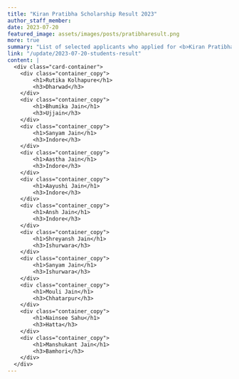 ```yaml
---
title: "Kiran Pratibha Scholarship Result 2023"
author_staff_member:
date: 2023-07-20
featured_image: assets/images/posts/pratibharesult.png
more: true
summary: "List of selected applicants who applied for <b>Kiran Pratibha</b> Scholarship 2023."
link: "/update/2023-07-20-students-result"
content: |
  <div class="card-container">
    <div class="container_copy">
        <h1>Rutika Kolhapure</h1>
        <h3>Dharwad</h3>
    </div>
    <div class="container_copy">
        <h1>Bhumika Jain</h1>
        <h3>Ujjain</h3>
    </div>
    <div class="container_copy">
        <h1>Sanyam Jain</h1>
        <h3>Indore</h3>
    </div>
    <div class="container_copy">
        <h1>Aastha Jain</h1>
        <h3>Indore</h3>
    </div>
    <div class="container_copy">
        <h1>Aayushi Jain</h1>
        <h3>Indore</h3>
    </div>
    <div class="container_copy">
        <h1>Ansh Jain</h1>
        <h3>Indore</h3>
    </div>
    <div class="container_copy">
        <h1>Shreyansh Jain</h1>
        <h3>Ishurwara</h3>
    </div>
    <div class="container_copy">
        <h1>Sanyam Jain</h1>
        <h3>Ishurwara</h3>
    </div>
    <div class="container_copy">
        <h1>Mouli Jain</h1>
        <h3>Chhatarpur</h3>
    </div>
    <div class="container_copy">
        <h1>Nainsee Sahu</h1>
        <h3>Hatta</h3>
    </div>
    <div class="container_copy">
        <h1>Manshukant Jain</h1>
        <h3>Bamhori</h3>
    </div>
  </div>
---
```

